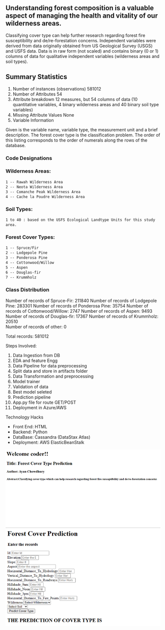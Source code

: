 ## Understanding forest composition is a valuable aspect of managing the health and vitality of our wilderness areas. 
Classifying cover type can help further research regarding forest fire susceptibility and de/re-forestation concerns.
Independent variables were derived from data originally obtained from US Geological Survey (USGS) and USFS data. 
Data is in raw form (not scaled) and contains binary (0 or 1) columns of data for qualitative independent variables (wilderness areas and soil types).

## Summary Statistics
1. Number of instances (observations)	581012
2. Number of Attributes	54
3. Attribute breakdown	12 measures, but 54 columns of data (10 quantitative variables, 4 binary wilderness areas and 40 binary soil type variables)
4. Missing Attribute Values	None
5. Variable Information

Given is the variable name, variable type, the measurement unit and a brief description. The forest cover type is the classification problem. The order of this listing corresponds to the order of numerals along the rows of the database.



### Code Designations

### Wilderness Areas:  	
    1 -- Rawah Wilderness Area
    2 -- Neota Wilderness Area
    3 -- Comanche Peak Wilderness Area
    4 -- Cache la Poudre Wilderness Area

### Soil Types:		
    1 to 40 : based on the USFS Ecological Landtype Units for this study area.

### Forest Cover Types:	
    1 -- Spruce/Fir
    2 -- Lodgepole Pine
    3 -- Ponderosa Pine
    4 -- Cottonwood/Willow
    5 -- Aspen
    6 -- Douglas-fir
    7 -- Krummholz
    
### Class Distribution

Number of records of Spruce-Fir: 	211840 
Number of records of Lodgepole Pine: 	283301 
Number of records of Ponderosa Pine: 	 35754 
Number of records of Cottonwood/Willow:   2747 
Number of records of Aspen: 		  9493 
Number of records of Douglas-fir: 	 17367 
Number of records of Krummholz: 	 20510 	
Number of records of other: 		     0 	
		
Total records:				581012

Steps Involved:
1. Data Ingestion from DB
2. EDA and feature Engg
3. Data Pipeline for data preprocessing
4. Split data and store in artifacts folder
5. Data Transformation and preprocessing 
6. Model trainer 
7. Validation of data
8. Best model seleted 
9. Prediction pipeline
10. App.py file for route GET/POST
11. Deployment in Azure/AWS 

Technology Hacks

* Front End: HTML
* Backend: Python
* DataBase: Cassandra (DataStax Atlas)
* Deployment: AWS ElasticBeanStalk

![Alt text](Untitled2.png)
![Alt text](Untitled.png)
